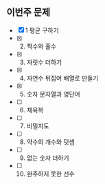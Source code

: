 ## 이번주 문제
- [x] 1 평균 구하기 
- [x] 2. 짝수와 홀수
- [x] 3. 자릿수 더하기
- [x] 4. 자연수 뒤집어 배열로 만들기
- [x] 5. 숫자 문자열과 영단어
- [ ] 6. 체육복
- [ ] 7. 비밀지도
- [ ] 8. 약수의 개수와 덧셈
- [ ] 9. 없는 숫자 더하기
- [ ] 10. 완주하지 못한 선수
